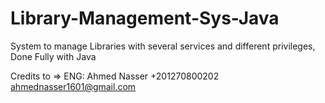 # Library-Management-Sys-Java

System to manage Libraries with several services and different privileges, Done Fully with Java

Credits to =>
     ENG: Ahmed Nasser
     +201270800202
     ahmednasser1601@gmail.com
